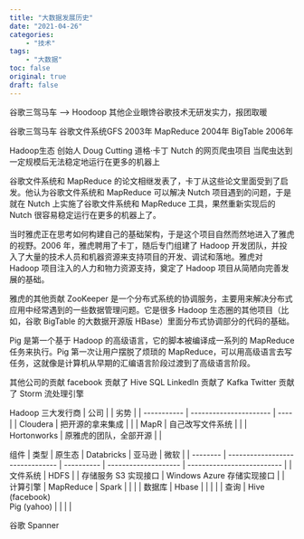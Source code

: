 ```yaml
---
title: "大数据发展历史"
date: "2021-04-26"
categories:
    - "技术"
tags:
    - "大数据"
toc: false
original: true
draft: false
---
```


谷歌三驾马车 --> Hoodoop 其他企业眼馋谷歌技术无研发实力，报团取暖

谷歌三驾马车
谷歌文件系统GFS 2003年
MapReduce      2004年
BigTable       2006年

Hadoop生态
创始人 Doug Cutting 道格·卡丁
Nutch 的网页爬虫项目  当爬虫达到一定规模后无法稳定地运行在更多的机器上

谷歌文件系统和 MapReduce 的论文相继发表了，卡丁从这些论文里面受到了启发。他认为谷歌文件系统和 MapReduce 可以解决 Nutch 项目遇到的问题，于是就在 Nutch 上实施了谷歌文件系统和 MapReduce 工具，果然重新实现后的 Nutch 很容易稳定运行在更多的机器上了。

当时雅虎正在思考如何构建自己的基础架构，于是这个项目自然而然地进入了雅虎的视野。2006 年，雅虎聘用了卡丁，随后专门组建了 Hadoop 开发团队，并投入了大量的技术人员和机器资源来支持项目的开发、调试和落地。雅虎对 Hadoop 项目注入的人力和物力资源支持，奠定了 Hadoop 项目从简陋向完善发展的基础。

雅虎的其他贡献
ZooKeeper 是一个分布式系统的协调服务，主要用来解决分布式应用中经常遇到的一些数据管理问题。它是很多 Hadoop 生态圈的其他项目（比如，谷歌 BigTable 的大数据开源版 HBase）里面分布式协调部分的代码的基础。

Pig 是第一个基于 Hadoop 的高级语言，它的脚本被编译成一系列的 MapReduce 任务来执行。Pig 第一次让用户摆脱了烦琐的 MapReduce，可以用高级语言去写任务，这就像是计算机从早期的汇编语言阶段过渡到了高级语言阶段。

其他公司的贡献
facebook 贡献了 Hive  SQL
LinkedIn 贡献了 Kafka
Twitter  贡献了 Storm 流处理引擎

Hadoop 三大发行商
| 公司        |                        | 劣势 |
| ----------- | ---------------------- | ---- |
| Cloudera    | 把开源的拿来集成       |      |
| MapR        | 自己改写文件系统       |      |
| Hortonworks | 原雅虎的团队，全部开源 |      |

组件
| 类型     | 原生态                          | Databricks | 亚马逊               | 微软                       |
| -------- | ------------------------------- | ---------- | -------------------- | -------------------------- |
| 文件系统 | HDFS                            |            | 存储服务 S3 实现接口 | Windows Azure 存储实现接口 |
| 计算引擎 | MapReduce                       | Spark      |                      |                            |
| 数据库   | Hbase                           |            |                      |                            |
| 查询     | Hive (facebook)<br> Pig (yahoo) |            |                      |                            |

谷歌 Spanner